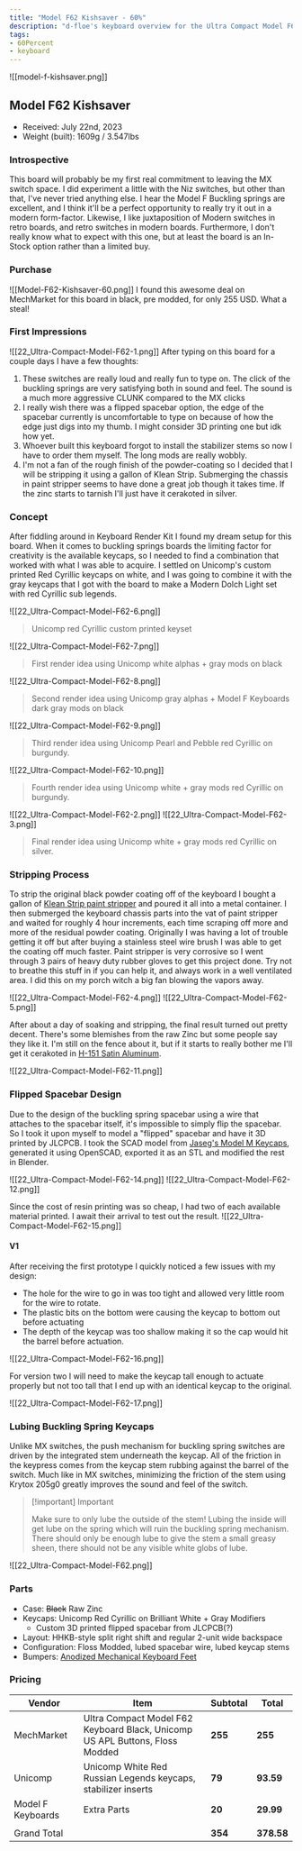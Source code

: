 ```yaml
---
title: "Model F62 Kishsaver - 60%"
description: "d-floe's keyboard overview for the Ultra Compact Model F62 by Model F Labs."
tags:
- 60Percent
- keyboard
---
```


![[model-f-kishsaver.png]]

## Model F62 Kishsaver

- Received: July 22nd, 2023
- Weight (built): 1609g / 3.547lbs

### Introspective

This board will probably be my first real commitment to leaving the MX switch space. I did experiment a little with the Niz switches, but other than that, I've never tried anything else. I hear the Model F Buckling springs are excellent, and I think it'll be a perfect opportunity to really try it out in a modern form-factor. Likewise, I like juxtaposition of Modern switches in retro boards, and retro switches in modern boards. Furthermore, I don't really know what to expect with this one, but at least the board is an In-Stock option rather than a limited buy.

### Purchase

![[Model-F62-Kishsaver-60.png]]
I found this awesome deal on MechMarket for this board in black, pre modded, for only 255 USD. What a steal!

### First Impressions

![[22_Ultra-Compact-Model-F62-1.png]]
After typing on this board for a couple days I have a few thoughts:

1. These switches are really loud and really fun to type on. The click of the buckling springs are very satisfying both in sound and feel. The sound is a much more aggressive CLUNK compared to the MX clicks
2. I really wish there was a flipped spacebar option, the edge of the spacebar currently is uncomfortable to type on because of how the edge just digs into my thumb. I might consider 3D printing one but idk how yet.
3. Whoever built this keyboard forgot to install the stabilizer stems so now I have to order them myself. The long mods are really wobbly.
4. I'm not a fan of the rough finish of the powder-coating so I decided that I will be stripping it using a gallon of Klean Strip. Submerging the chassis in paint stripper seems to have done a great job though it takes time. If the zinc starts to tarnish I'll just have it cerakoted in silver.

### Concept

After fiddling around in Keyboard Render Kit I found my dream setup for this board. When it comes to buckling springs boards the limiting factor for creativity is the available keycaps, so I needed to find a combination that worked with what I was able to acquire. I settled on Unicomp's custom printed Red Cyrillic keycaps on white, and I was going to combine it with the gray keycaps that I got with the board to make a Modern Dolch Light set with red Cyrillic sub legends.

![[22_Ultra-Compact-Model-F62-6.png]]

> Unicomp red Cyrillic custom printed keyset

![[22_Ultra-Compact-Model-F62-7.png]]

> First render idea using Unicomp white alphas + gray mods on black

![[22_Ultra-Compact-Model-F62-8.png]]

> Second render idea using Unicomp gray alphas + Model F Keyboards dark gray mods on black

![[22_Ultra-Compact-Model-F62-9.png]]

> Third render idea using Unicomp Pearl and Pebble red Cyrillic on burgundy.

![[22_Ultra-Compact-Model-F62-10.png]]

> Fourth render idea using Unicomp white + gray mods red Cyrillic on burgundy.

![[22_Ultra-Compact-Model-F62-2.png]]
![[22_Ultra-Compact-Model-F62-3.png]]

> Final render idea using Unicomp white + gray mods red Cyrillic on silver.

### Stripping Process

To strip the original black powder coating off of the keyboard I bought a gallon of [Klean Strip paint stripper](https://www.homedepot.com/p/Klean-Strip-1-Gal-Premium-Paint-Remover-and-Stripper-GKPS300/307994460) and poured it all into a metal container. I then submerged the keyboard chassis parts into the vat of paint stripper and waited for roughly 4 hour increments, each time scraping off more and more of the residual powder coating. Originally I was having a lot of trouble getting it off but after buying a stainless steel wire brush I was able to get the coating off much faster. Paint stripper is very corrosive so I went through 3 pairs of heavy duty rubber gloves to get this project done. Try not to breathe this stuff in if you can help it, and always work in a well ventilated area. I did this on my porch witch a big fan blowing the vapors away.

![[22_Ultra-Compact-Model-F62-4.png]]
![[22_Ultra-Compact-Model-F62-5.png]]

After about a day of soaking and stripping, the final result turned out pretty decent. There's some blemishes from the raw Zinc but some people say they like it. I'm still on the fence about it, but if it starts to really bother me I'll get it cerakoted in [H-151 Satin Aluminum](https://www.cerakote.com/shop/cerakote-coating/H-151/satin-aluminum).

![[22_Ultra-Compact-Model-F62-11.png]]

### Flipped Spacebar Design

Due to the design of the buckling spring spacebar using a wire that attaches to the spacebar itself, it's impossible to simply flip the spacebar. So I took it upon myself to model a "flipped" spacebar and have it 3D printed by JLCPCB.
I took the SCAD model from [Jaseg's Model M Keycaps](https://github.com/jaseg/Model-m), generated it using OpenSCAD, exported it as an STL and modified the rest in Blender.

![[22_Ultra-Compact-Model-F62-14.png]]
![[22_Ultra-Compact-Model-F62-12.png]]

Since the cost of resin printing was so cheap, I had two of each available material printed. I await their arrival to test out the result.
![[22_Ultra-Compact-Model-F62-15.png]]

#### V1

After receiving the first prototype I quickly noticed a few issues with my design:

- The hole for the wire to go in was too tight and allowed very little room for the wire to rotate.
- The plastic bits on the bottom were causing the keycap to bottom out before actuating
- The depth of the keycap was too shallow making it so the cap would hit the barrel before actuation.

![[22_Ultra-Compact-Model-F62-16.png]]

For version two I will need to make the keycap tall enough to actuate properly but not too tall that I end up with an identical keycap to the original.

![[22_Ultra-Compact-Model-F62-17.png]]
### Lubing Buckling Spring Keycaps

Unlike MX switches, the push mechanism for buckling spring switches are driven by the integrated stem underneath the keycap. All of the friction in the keypress comes from the keycap stem rubbing against the barrel of the switch. Much like in MX switches, minimizing the friction of the stem using Krytox 205g0 greatly improves the sound and feel of the switch.

> [!important] Important
>
> Make sure to only lube the outside of the stem! Lubing the inside will get lube on the spring which will ruin the buckling spring mechanism.
> There should only be enough lube to give the stem a small greasy sheen, there should not be any visible white globs of lube.

![[22_Ultra-Compact-Model-F62.png]]

### Parts

- Case: ~~Black~~ Raw Zinc
- Keycaps: Unicomp Red Cyrillic on Brilliant White + Gray Modifiers
    - Custom 3D printed flipped spacebar from JLCPCB(?)
- Layout: HHKB-style split right shift and regular 2-unit wide backspace
- Configuration: Floss Modded, lubed spacebar wire, lubed keycap stems
- Bumpers: [Anodized Mechanical Keyboard Feet](https://www.amazon.com/dp/B0BKM1HC1D)

### Pricing

| Vendor            | Item                                                                         | Subtotal | Total      |
| ----------------- | ---------------------------------------------------------------------------- | -------- | ---------- |
| MechMarket        | Ultra Compact Model F62 Keyboard Black, Unicomp US APL Buttons, Floss Modded | **255**  | **255**    |
| Unicomp           | Unicomp White Red Russian Legends keycaps, stabilizer inserts                | **79**   | **93.59**  |
| Model F Keyboards | Extra Parts                                                                  | **20**   | **29.99**  |
|                   |                                                                              |
| Grand Total       |                                                                              | **354**  | **378.58** |
